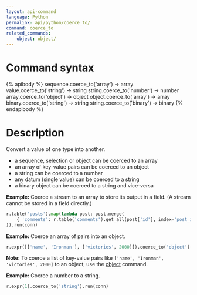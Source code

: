```yaml
---
layout: api-command
language: Python
permalink: api/python/coerce_to/
command: coerce_to
related_commands:
    object: object/
---
```


# Command syntax #

{% apibody %}
sequence.coerce_to('array') &rarr; array
value.coerce_to('string') &rarr; string
string.coerce_to('number') &rarr; number
array.coerce_to('object') &rarr; object
object.coerce_to('array') &rarr; array
binary.coerce_to('string') &rarr; string
string.coerce_to('binary') &rarr; binary
{% endapibody %}

# Description #

Convert a value of one type into another.

* a sequence, selection or object can be coerced to an array
* an array of key-value pairs can be coerced to an object
* a string can be coerced to a number
* any datum (single value) can be coerced to a string
* a binary object can be coerced to a string and vice-versa

__Example:__ Coerce a stream to an array to store its output in a field. (A stream cannot be stored in a field directly.)

```py
r.table('posts').map(lambda post: post.merge(
    { 'comments': r.table('comments').get_all(post['id'], index='post_id').coerce_to('array') }
)).run(conn)
```

__Example:__ Coerce an array of pairs into an object.

```py
r.expr([['name', 'Ironman'], ['victories', 2000]]).coerce_to('object').run(conn)
```

__Note:__ To coerce a list of key-value pairs like `['name', 'Ironman', 'victories', 2000]` to an object, use the [object](/api/python/object) command.

__Example:__ Coerce a number to a string.

```py
r.expr(1).coerce_to('string').run(conn)
```

